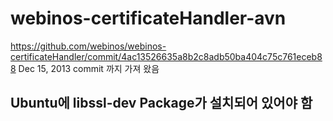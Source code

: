 webinos-certificateHandler-avn
==============================

https://github.com/webinos/webinos-certificateHandler/commit/4ac13526635a8b2c8adb50ba404c75c761eceb88
Dec 15, 2013
commit 까지 가져 왔음

## Ubuntu에 libssl-dev Package가 설치되어 있어야 함 ##

